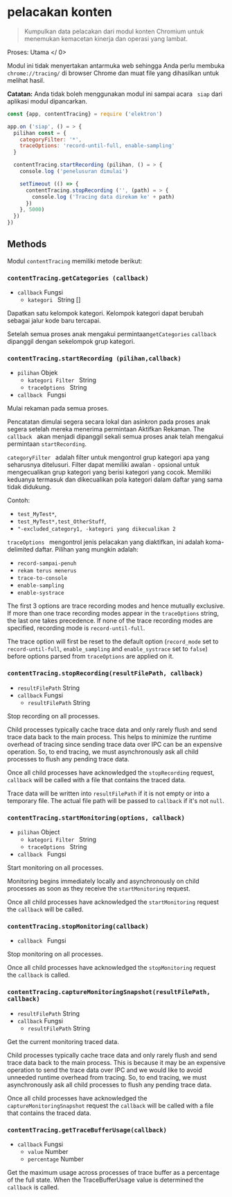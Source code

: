 # pelacakan konten

> Kumpulkan data pelacakan dari modul konten Chromium untuk menemukan kemacetan kinerja dan operasi yang lambat.

Proses:  Utama </ 0></p> 

Modul ini tidak menyertakan antarmuka web sehingga Anda perlu membuka `chrome://tracing/` di browser Chrome dan muat file yang dihasilkan untuk melihat hasil.

**Catatan:** Anda tidak boleh menggunakan modul ini sampai acara ` siap` dari aplikasi modul dipancarkan.

```javascript
const {app, contentTracing} = require ('elektron')

app.on ('siap', () = > {
  pilihan const = {
    categoryFilter: '*',
    traceOptions: 'record-until-full, enable-sampling'
  }

  contentTracing.startRecording (pilihan, () = > {
    console.log ('penelusuran dimulai')

    setTimeout (() => {
      contentTracing.stopRecording ('', (path) = > {
        console.log ('Tracing data direkam ke' + path)
      })
    }, 5000)
  })
})
```

## Methods

Modul ` contentTracing ` memiliki metode berikut:

### `contentTracing.getCategories (callback)`

* `callback` Fungsi 
  * `kategori ` String []

Dapatkan satu kelompok kategori. Kelompok kategori dapat berubah sebagai jalur kode baru tercapai.

Setelah semua proses anak mengakui permintaan`getCategories` `callback` dipanggil dengan sekelompok grup kategori.

### `contentTracing.startRecording (pilihan,callback)`

* `pilihan` Objek 
  * `kategori Filter ` String
  * `traceOptions ` String
* `callback ` Fungsi

Mulai rekaman pada semua proses.

Pencatatan dimulai segera secara lokal dan asinkron pada proses anak segera setelah mereka menerima permintaan Aktifkan Rekaman. The `callback ` akan menjadi dipanggil sekali semua proses anak telah mengakui permintaan ` startRecording `.

`categoryFilter ` adalah filter untuk mengontrol grup kategori apa yang seharusnya ditelusuri. Filter dapat memiliki awalan `-` opsional untuk mengecualikan grup kategori yang berisi kategori yang cocok. Memiliki keduanya termasuk dan dikecualikan pola kategori dalam daftar yang sama tidak didukung.

Contoh:

* `test_MyTest*`,
* `test_MyTest*,test_OtherStuff`,
* `"-excluded_category1, -kategori yang dikecualikan 2`

`traceOptions ` mengontrol jenis pelacakan yang diaktifkan, ini adalah koma-delimited daftar. Pilihan yang mungkin adalah:

* `record-sampai-penuh`
* `rekam terus menerus`
* `trace-to-console`
* `enable-sampling`
* `enable-systrace`

The first 3 options are trace recording modes and hence mutually exclusive. If more than one trace recording modes appear in the `traceOptions` string, the last one takes precedence. If none of the trace recording modes are specified, recording mode is `record-until-full`.

The trace option will first be reset to the default option (`record_mode` set to `record-until-full`, `enable_sampling` and `enable_systrace` set to `false`) before options parsed from `traceOptions` are applied on it.

### `contentTracing.stopRecording(resultFilePath, callback)`

* `resultFilePath` String
* `callback` Fungsi 
  * `resultFilePath` String

Stop recording on all processes.

Child processes typically cache trace data and only rarely flush and send trace data back to the main process. This helps to minimize the runtime overhead of tracing since sending trace data over IPC can be an expensive operation. So, to end tracing, we must asynchronously ask all child processes to flush any pending trace data.

Once all child processes have acknowledged the `stopRecording` request, `callback` will be called with a file that contains the traced data.

Trace data will be written into `resultFilePath` if it is not empty or into a temporary file. The actual file path will be passed to `callback` if it's not `null`.

### `contentTracing.startMonitoring(options, callback)`

* `pilihan` Object 
  * `kategori Filter ` String
  * `traceOptions ` String
* `callback ` Fungsi

Start monitoring on all processes.

Monitoring begins immediately locally and asynchronously on child processes as soon as they receive the `startMonitoring` request.

Once all child processes have acknowledged the `startMonitoring` request the `callback` will be called.

### `contentTracing.stopMonitoring(callback)`

* `callback ` Fungsi

Stop monitoring on all processes.

Once all child processes have acknowledged the `stopMonitoring` request the `callback` is called.

### `contentTracing.captureMonitoringSnapshot(resultFilePath, callback)`

* `resultFilePath` String
* `callback` Fungsi 
  * `resultFilePath` String

Get the current monitoring traced data.

Child processes typically cache trace data and only rarely flush and send trace data back to the main process. This is because it may be an expensive operation to send the trace data over IPC and we would like to avoid unneeded runtime overhead from tracing. So, to end tracing, we must asynchronously ask all child processes to flush any pending trace data.

Once all child processes have acknowledged the `captureMonitoringSnapshot` request the `callback` will be called with a file that contains the traced data.

### `contentTracing.getTraceBufferUsage(callback)`

* `callback` Fungsi 
  * `value` Number
  * `percentage` Number

Get the maximum usage across processes of trace buffer as a percentage of the full state. When the TraceBufferUsage value is determined the `callback` is called.
